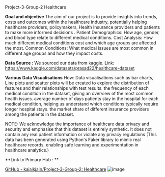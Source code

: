 Project-3-Group-2
Healthcare

**Goal and objective**
The aim of our project is to provide insights into trends, costs and outcomes within the healthcare industry, potentially helping healthcare providers, policymakers, Health Insurance providers and patients to make more informed decisions .
Patient Demographics: How age, gender, and blood type relate to different medical conditions.
Cost Analysis: How much different medical conditions cost and which age groups are affected the most.
Common Conditions: What medical issues are most common in different age groups and how they impact costs.


**Data Source :**
We sourced our data from kaggle. Link: https://www.kaggle.com/datasets/prasad22/healthcare-dataset 


**Various Data Visualisations**
How: Data visualisations such as bar charts, Line plots and scatter plots will be created to explore the distribution of features and their relationships with test results.
    the frequency of each medical condition in the dataset, giving an overview of the most common health issues.
    average number of days patients stay in the hospital for each medical condition, helping us understand which conditions typically require longer hospital stays.
    the market share of different insurance providers among the patients in the dataset.


NOTE: We acknowledge the importance of healthcare data privacy and security and emphasise that this dataset is entirely synthetic. It does not contain any real patient information or violate any privacy regulations (This data has been generated using Python's Faker library to mimic real healthcare records, enabling safe learning and experimentation in healthcare analytics.)

**Link to Primary Hub : **

[GitHub - kajalkjain/Project-3-Group-2: Healthcare](https://github.com/kajalkjain/Project-3-Group-2.git)
![image](https://github.com/user-attachments/assets/f8d48a3c-f39b-4e31-b06e-6b61b8f11402)



